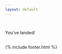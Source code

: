 ```yaml
---
layout: default
---
```


<div class="row content">
    <div class="col-md-12">
        <br />
        <p>You've landed!</p>
        <br />
    </div>
</div>
{% include footer.html %}
